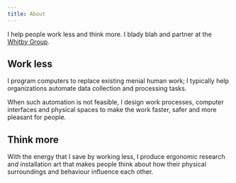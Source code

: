 ```yaml
---
title: About
---
```

I help people work less and think more.
I blady blah and 
partner at the [Whitby Group](http://whitbygroup.com).

## Work less
I program computers to replace existing menial human work;
I typically help organizations automate data collection and
processing tasks.

When such automation is not feasible, I design work processes,
computer interfaces and physical spaces to make the work faster,
safer and more pleasant for people.

## Think more
With the energy that I save by working less, I produce
ergonomic research and installation art that makes people
think about how their physical surroundings and behaviour
influence each other.
